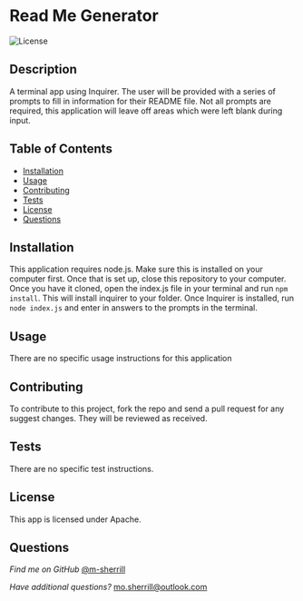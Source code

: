
  # Read Me Generator
  
  ![License](https://img.shields.io/badge/License-Apache-blue.svg)
  
  ## Description

A terminal app using Inquirer. The user will be provided with a series of prompts to fill in information for their README file. Not all prompts are required, this application will leave off areas which were left blank during input.

## Table of Contents 
 
- [Installation](#installation)
- [Usage](#usage)
- [Contributing](#contributing)
- [Tests](#tests)
- [License](#license)
- [Questions](#questions)
## Installation

This application requires node.js. Make sure this is installed on your computer first. Once that is set up, close this repository to your computer. Once you have it cloned, open the index.js file in your terminal and run ```npm install```. This will install inquirer to your folder. Once Inquirer is installed, run ```node index.js``` and enter in answers to the prompts in the terminal.

## Usage
  
There are no specific usage instructions for this application
      
## Contributing
  
To contribute to this project, fork the repo and send a pull request for any suggest changes. They will be reviewed as received.
      
## Tests
  
There are no specific test instructions.
      
## License
  
This app is licensed under Apache.
      
## Questions

*Find me on GitHub* [@m-sherrill](https://github.com/m-sherrill)

*Have additional questions?* mo.sherrill@outlook.com
